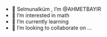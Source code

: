 - 👋 Selmunalküm , I’m @AHMETBAYIR
- 👀 I’m interested in math
- 🌱 I’m currently learning
- 💞️ I’m looking to collaborate on ...
<!---
AHMETBAYIR/AHMETBAYIR is a ✨ special ✨ repository because its `README.md` (this file) appears on your GitHub profile.
You can click the Preview link to take a look at your changes.
--->
